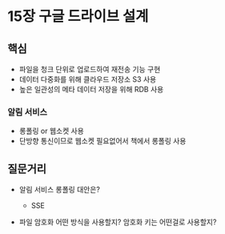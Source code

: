 # 15장 구글 드라이브 설계
## 핵심
- 파일을 청크 단위로 업로드하여 재전송 기능 구현
- 데이터 다중화를 위해 클라우드 저장소 S3 사용
- 높은 일관성의 메타 데이터 저장을 위해 RDB 사용

### 알림 서비스
- 롱폴링 or 웹소켓 사용
- 단방향 통신이므로 웹소켓 필요없어서 책에서 롱폴링 사용

## 질문거리
- 알림 서비스 롱폴링 대안은?
  - SSE

- 파일 암호화 어떤 방식을 사용할지? 암호화 키는 어떤걸로 사용할지?
